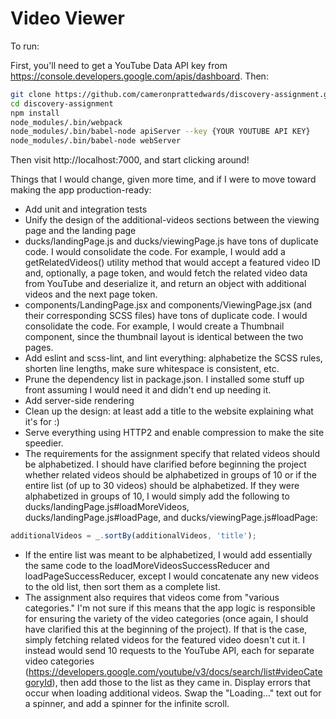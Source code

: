 Video Viewer
============

To run:

First, you'll need to get a YouTube Data API key from https://console.developers.google.com/apis/dashboard. Then:

```bash
git clone https://github.com/cameronprattedwards/discovery-assignment.git
cd discovery-assignment
npm install
node_modules/.bin/webpack
node_modules/.bin/babel-node apiServer --key {YOUR YOUTUBE API KEY}
node_modules/.bin/babel-node webServer
```

Then visit http://localhost:7000, and start clicking around!

Things that I would change, given more time, and if I were to move toward making the app production-ready:

- Add unit and integration tests
- Unify the design of the additional-videos sections between the viewing page and the landing page
- ducks/landingPage.js and ducks/viewingPage.js have tons of duplicate code. I would consolidate the code. For example, I would add a getRelatedVideos() utility method that would accept a featured video ID and, optionally, a page token, and would fetch the related video data from YouTube and deserialize it, and return an object with additional videos and the next page token.
- components/LandingPage.jsx and components/ViewingPage.jsx (and their corresponding SCSS files) have tons of duplicate code. I would consolidate the code. For example, I would create a Thumbnail component, since the thumbnail layout is identical between the two pages.
- Add eslint and scss-lint, and lint everything: alphabetize the SCSS rules, shorten line lengths, make sure whitespace is consistent, etc.
- Prune the dependency list in package.json. I installed some stuff up front assuming I would need it and didn't end up needing it.
- Add server-side rendering
- Clean up the design: at least add a title to the website explaining what it's for :)
- Serve everything using HTTP2 and enable compression to make the site speedier.
- The requirements for the assignment specify that related videos should be alphabetized. I should have clarified before beginning the project whether related videos should be alphabetized in groups of 10 or if the entire list (of up to 30 videos) should be alphabetized. If they were alphabetized in groups of 10, I would simply add the following to ducks/landingPage.js#loadMoreVideos, ducks/landingPage.js#loadPage, and ducks/viewingPage.js#loadPage:

```javascript
additionalVideos = _.sortBy(additionalVideos, 'title');
```

- If the entire list was meant to be alphabetized, I would add essentially the same code to the loadMoreVideosSuccessReducer and loadPageSuccessReducer, except I would concatenate any new videos to the old list, then sort them as a complete list.
- The assignment also requires that videos come from "various categories." I'm not sure if this means that the app logic is responsible for ensuring the variety of the video categories (once again, I should have clarified this at the beginning of the project). If that is the case, simply fetching related videos for the featured video doesn't cut it. I instead would send 10 requests to the YouTube API, each for separate video categories (https://developers.google.com/youtube/v3/docs/search/list#videoCategoryId), then add those to the list as they came in.
Display errors that occur when loading additional videos.
Swap the "Loading..." text out for a spinner, and add a spinner for the infinite scroll.






